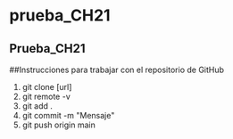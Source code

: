 # prueba_CH21
Prueba_CH21
---

##Instrucciones para trabajar con el repositorio de GitHub

1. git clone [url]
2. git remote -v
3. git add .
4. git commit -m "Mensaje"
5. git push origin main

